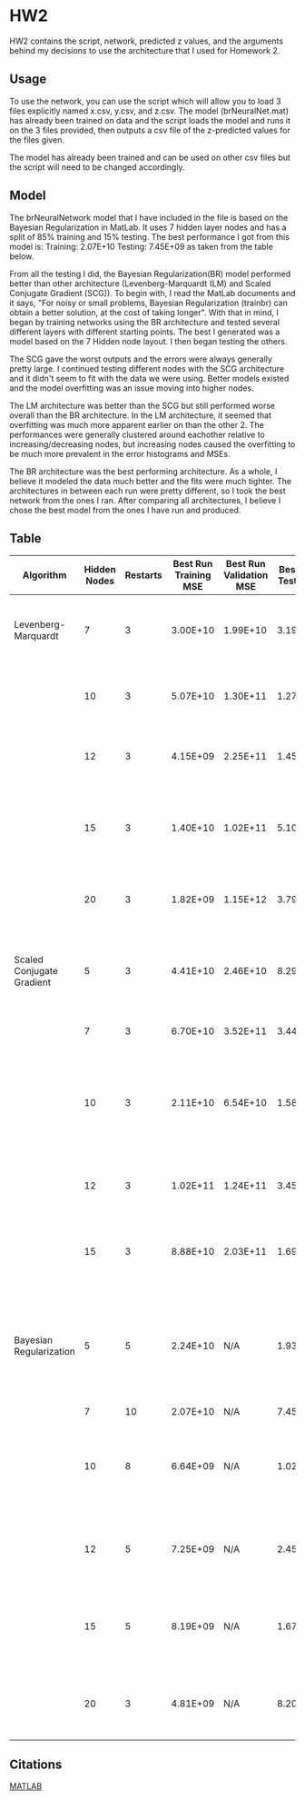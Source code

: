 # HW2

HW2 contains the script, network, predicted z values, and the arguments behind my decisions to use the architecture that I used for Homework 2.

## Usage

To use the network, you can use the script which will allow you to load 3 files explicitly named x.csv, y.csv, and z.csv.
The model (brNeuralNet.mat) has already been trained on data and the script loads the model and runs it on the 3 files provided, then outputs a csv file of the z-predicted values for the files given. 

The model has already been trained and can be used on other csv files but the script will need to be changed accordingly.

## Model

The brNeuralNetwork model that I have included in the file is based on the Bayesian Regularization in MatLab. It uses 7 hidden layer nodes and has a split of 85% training and 15% testing. The best performance I got from this model is:
  Training: 2.07E+10
  Testing: 7.45E+09
as taken from the table below. 

From all the testing I did, the Bayesian Regularization(BR) model performed better than other architecture (Levenberg-Marquardt (LM) and Scaled Conjugate Gradient (SCG)). To begin with, I read the MatLab documents and it says, "For noisy or small problems, Bayesian Regularization (trainbr) can obtain a better solution, at the cost of taking longer". With that in mind, I began by training networks using the BR architecture and tested several different layers with different starting points. The best I generated was a model based on the 7 Hidden node layout. I then began testing the others. 

The SCG gave the worst outputs and the errors were always generally pretty large. I continued testing different nodes with the SCG architecture and it didn't seem to fit with the data we were using. Better models existed and the model overfitting was an issue moving into higher nodes.

The LM architecture was better than the SCG but still performed worse overall than the BR architecture. In the LM architecture, it seemed that overfitting was much more apparent earlier on than the other 2. The performances were generally clustered around eachother relative to increasing/decreasing nodes, but increasing nodes caused the overfitting to be much more prevalent in the error histograms and MSEs.

The BR architecture was the best performing architecture. As a whole, I believe it modeled the data much better and the fits were much tighter. The architectures in between each run were pretty different, so I took the best network from the ones I ran. After comparing all architectures, I believe I chose the best model from the ones I have run and produced. 

## Table
| Algorithm                 | Hidden Nodes | Restarts | Best Run Training MSE | Best Run Validation MSE | Best Run Test MSE | Why Thrown away?                                                                           |
| ------------------------- | ------------ | -------- | --------------------- | ----------------------- | ----------------- | ------------------------------------------------------------------------------------------ |
| Levenberg-Marquardt       | 7            | 3        | 3.00E+10              | 1.99E+10                | 3.19E+10          | problem with underfitting and there were better models available                           |
|                           | 10           | 3        | 5.07E+10              | 1.30E+11                | 1.27E+11          | better models available, BR better for problem                                             |
|                           | 12           | 3        | 4.15E+09              | 2.25E+11                | 1.45E+11          | overfitting on this example, others were not good fits                                     |
|                           | 15           | 3        | 1.40E+10              | 1.02E+11                | 5.10E+10          | the problem isn't perfectly modeled here and better models exist                           |
|                           | 20           | 3        | 1.82E+09              | 1.15E+12                | 3.79E+11          | Overfitting was apparent in all versions of this one                                       |
| Scaled Conjugate Gradient | 5            | 3        | 4.41E+10              | 2.46E+10                | 8.29E+10          | Doesn't fit the data, all over the place with runs, got lucky on this one                  |
|                           | 7            | 3        | 6.70E+10              | 3.52E+11                | 3.44E+11          | Didn't fit data, same as 5 nodes                                                           |
|                           | 10           | 3        | 2.11E+10              | 6.54E+10                | 1.58E+11          | Better models available, generally pretty all over the place, some errors were much larger |
|                           | 12           | 3        | 1.02E+11              | 1.24E+11                | 3.45E+11          | Worse than 10 nodes and bettermodels available                                             |
|                           | 15           | 3        | 8.88E+10              | 2.03E+11                | 1.69E+12          | large variation in test and train error, over training on training data                    |
| Bayesian Regularization   | 5            | 5        | 2.24E+10              | N/A                     | 1.93E+10          | More accurate models available, some models underfit based on error histogram              |
|                           | 7            | 10       | 2.07E+10              | N/A                     | 7.45E+09          | USED                                                                                       |
|                           | 10           | 8        | 6.64E+09              | N/A                     | 1.02E+11          | Model can be overtrained but the 7 node model generally performed better                   |
|                           | 12           | 5        | 7.25E+09              | N/A                     | 2.45E+10          | slight overfitting, larger variation in training and test                                  |
|                           | 15           | 5        | 8.19E+09              | N/A                     | 1.67E+10          | better performing models, larger variations in training and test                           |
|                           | 20           | 3        | 4.81E+09              | N/A                     | 8.20E+10          | Too large variation between training and test, overfitting                                 |


  
  
  
## Citations
[MATLAB](https://www.mathworks.com/help/deeplearning/gs/fit-data-with-a-neural-network.html)
